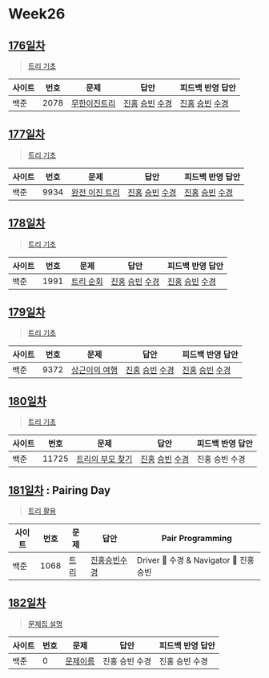 # Week26

## [176일차](Day176)

> [트리 기초](https://www.acmicpc.net/group/workbook/view/9797/34468)

| 사이트 | 번호 | 문제                 | 답안                | 피드백 반영 답안    |
| ------ | ---- | -------------------- | ------------------- | ------------------- |
| 백준   | 2078 | [무한이진트리](https://www.acmicpc.net/problem/2078) | [진홍](Day176/bj2078_kjh.java) [승빈](Day176/bj2078_wsb.java) [수경](Day176/bj2078_hsk.js) | [진홍](Day176/bj2078_kjh.java) [승빈](Day176/bj2078_wsb_fb.java) [수경](Day176/bj2078_hsk.js) |

## [177일차](Day177)

> [트리 기초](https://www.acmicpc.net/group/workbook/view/9797/34470)

| 사이트 | 번호 | 문제                 | 답안                | 피드백 반영 답안    |
| ------ | ---- | -------------------- | ------------------- | ------------------- |
| 백준   | 9934 | [완전 이진 트리](https://www.acmicpc.net/problem/9934) | [진홍](Day177/bj9934_kjh.java) [승빈](Day177/bj9934_wsb.java) [수경](Day177/bj9934_hsk.js) | [진홍](Day177/bj9934_kjh.java) [승빈](Day177/bj9934_wsb_fb.java) [수경](Day177/bj9934_hsk.js) |

## [178일차](Day178)

> [트리 기초](https://www.acmicpc.net/group/workbook/view/9797/34494)

| 사이트 | 번호 | 문제                 | 답안                | 피드백 반영 답안    |
| ------ | ---- | -------------------- | ------------------- | ------------------- |
| 백준   | 1991    | [트리 순회](https://www.acmicpc.net/problem/1991) | [진홍](Day178/bj1991_kjh.java) [승빈](Day178/bj1991_wsb.java) [수경](Day178/bj1991_hsk.js) | [진홍](Day178/bj1991_kjh.java) [승빈](Day178/bj1991_wsb.java) [수경](Day178/bj1991_hsk.js) |

## [179일차](Day179)

> [트리 기초](https://www.acmicpc.net/group/workbook/view/9797/34547)

| 사이트 | 번호 | 문제                 | 답안                | 피드백 반영 답안    |
| ------ | ---- | -------------------- | ------------------- | ------------------- |
| 백준   | 9372 | [상근이의 여행](https://www.acmicpc.net/problem/9372) | [진홍](Day179/bj9372_kjh.java) [승빈](Day179/bj9372_wsb.java) [수경](Day179/bj9372_hsk.js) | [진홍](Day179/bj9372_kjh.java) [승빈](Day179/bj9372_wsb.java) [수경](Day179/bj9372_hsk.js) |

## [180일차](Day180)

> [트리 기초](https://www.acmicpc.net/group/workbook/view/9797/34556)

| 사이트 | 번호 | 문제                 | 답안                | 피드백 반영 답안    |
| ------ | ---- | -------------------- | ------------------- | ------------------- |
| 백준   | 11725 | [트리의 부모 찾기](https://www.acmicpc.net/problem/11725) | [진홍](Day180/bj11725_kjh.java) [승빈](Day180/bj11725_wsb.java) [수경](Day180/bj11725_hsk.js) | 진홍 승빈 수경 |

## [181일차](Day181) : Pairing Day

> [트리 활용](https://www.acmicpc.net/group/workbook/view/9797/34594)

| 사이트 | 번호 | 문제                 | 답안                | Pair Programming    |
| ------ | ---- | -------------------- | ------------------- | ------------------- |
| 백준   | 1068    | [트리](https://www.acmicpc.net/problem/1068) | [진홍승빈수경](Day181/bj1068_kjhwsbhsk.js) | Driver 🚗 수경 & Navigator 🧭 진홍승빈 |

## [182일차](Day182)

> [문제집 설명](문제집링크)

| 사이트 | 번호 | 문제                 | 답안                | 피드백 반영 답안    |
| ------ | ---- | -------------------- | ------------------- | ------------------- |
| 백준   | 0    | [문제이름](문제링크) | 진홍 승빈 수경 | 진홍 승빈 수경 |
